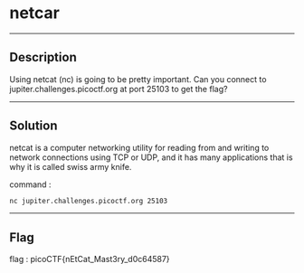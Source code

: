 # netcar

---
## Description

Using netcat (nc) is going to be pretty important. Can you connect to jupiter.challenges.picoctf.org at port 25103 to get the flag?

---
## Solution

netcat is a computer networking utility for reading from and writing to network connections using TCP or UDP, and it has many applications that is why it is called swiss army knife.

command :

```bash
nc jupiter.challenges.picoctf.org 25103
```

---
## Flag

flag : picoCTF{nEtCat_Mast3ry_d0c64587}
